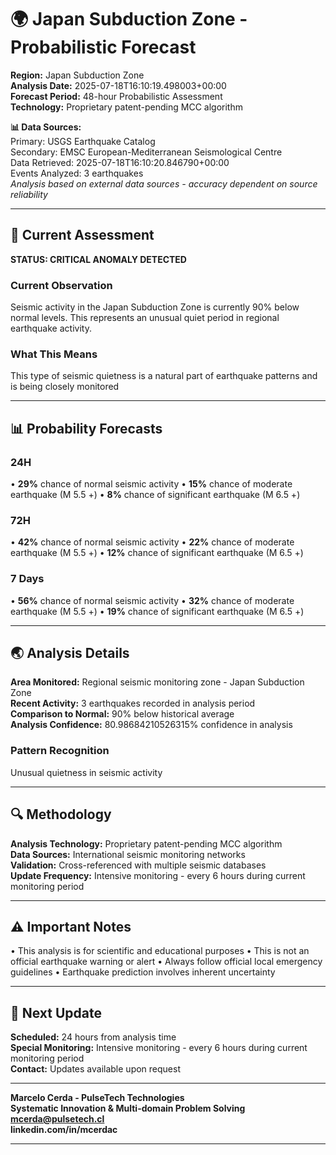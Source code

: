 # 🌍 Japan Subduction Zone - Probabilistic Forecast

**Region:** Japan Subduction Zone  
**Analysis Date:** 2025-07-18T16:10:19.498003+00:00  
**Forecast Period:** 48-hour Probabilistic Assessment  
**Technology:** Proprietary patent-pending MCC algorithm  

**📊 Data Sources:**  
Primary: USGS Earthquake Catalog  
Secondary: EMSC European-Mediterranean Seismological Centre  
Data Retrieved: 2025-07-18T16:10:20.846790+00:00  
Events Analyzed: 3 earthquakes  
*Analysis based on external data sources - accuracy dependent on source reliability*

---

## 🎯 Current Assessment

**STATUS: CRITICAL ANOMALY DETECTED**

### Current Observation
Seismic activity in the Japan Subduction Zone is currently 90% below normal levels. This represents an unusual quiet period in regional earthquake activity.

### What This Means
This type of seismic quietness is a natural part of earthquake patterns and is being closely monitored

---

## 📊 Probability Forecasts

### 24H
• **29%** chance of normal seismic activity
• **15%** chance of moderate earthquake (M 5.5 +)
• **8%** chance of significant earthquake (M 6.5 +)

### 72H
• **42%** chance of normal seismic activity
• **22%** chance of moderate earthquake (M 5.5 +)
• **12%** chance of significant earthquake (M 6.5 +)

### 7 Days
• **56%** chance of normal seismic activity
• **32%** chance of moderate earthquake (M 5.5 +)
• **19%** chance of significant earthquake (M 6.5 +)

---

## 🌏 Analysis Details
**Area Monitored:** Regional seismic monitoring zone - Japan Subduction Zone  
**Recent Activity:** 3 earthquakes recorded in analysis period  
**Comparison to Normal:** 90% below historical average  
**Analysis Confidence:** 80.98684210526315% confidence in analysis  

### Pattern Recognition
Unusual quietness in seismic activity

---

## 🔍 Methodology
**Analysis Technology:** Proprietary patent-pending MCC algorithm  
**Data Sources:** International seismic monitoring networks  
**Validation:** Cross-referenced with multiple seismic databases  
**Update Frequency:** Intensive monitoring - every 6 hours during current monitoring period  

---

## ⚠️ Important Notes
• This analysis is for scientific and educational purposes
• This is not an official earthquake warning or alert
• Always follow official local emergency guidelines
• Earthquake prediction involves inherent uncertainty

---

## 📅 Next Update
**Scheduled:** 24 hours from analysis time  
**Special Monitoring:** Intensive monitoring - every 6 hours during current monitoring period  
**Contact:** Updates available upon request  

---

**Marcelo Cerda - PulseTech Technologies**  
**Systematic Innovation & Multi-domain Problem Solving**  
**mcerda@pulsetech.cl**  
**linkedin.com/in/mcerdac**

---
